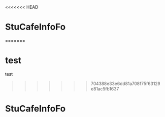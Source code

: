 <<<<<<< HEAD
# StuCafeInfoFo
=======
# test
test
>>>>>>> 704388e33e6dd81a708f75f63129e81ac5fb1637
# StuCafeInfoFo
